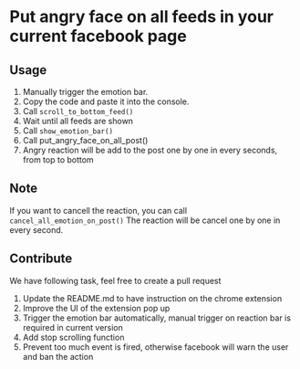 # Put angry face on all feeds in your current facebook page

## Usage

1. Manually trigger the emotion bar.
2. Copy the code and paste it into the console.
3. Call `scroll_to_bottom_feed()`
4. Wait until all feeds are shown
5. Call `show_emotion_bar()`
6. Call put_angry_face_on_all_post()
7. Angry reaction will be add to the post one by one in every seconds, from top to bottom

## Note
If you want to cancell the reaction, you can call `cancel_all_emotion_on_post()`
The reaction will be cancel one by one in every second.

## Contribute 

We have following task, feel free to create a pull request
1. Update the README.md to have instruction on the chrome extension
2. Improve the UI of the extension pop up
3. Trigger the emotion bar automatically, manual trigger on reaction bar is required in current version
4. Add stop scrolling function
5. Prevent too much event is fired, otherwise facebook will warn the user and ban the action
